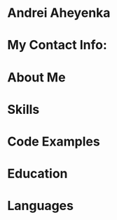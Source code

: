 # **Andrei Aheyenka**
# **My Contact Info:**
# **About Me**
# **Skills**
# **Code Examples**
# **Education**
# **Languages**
